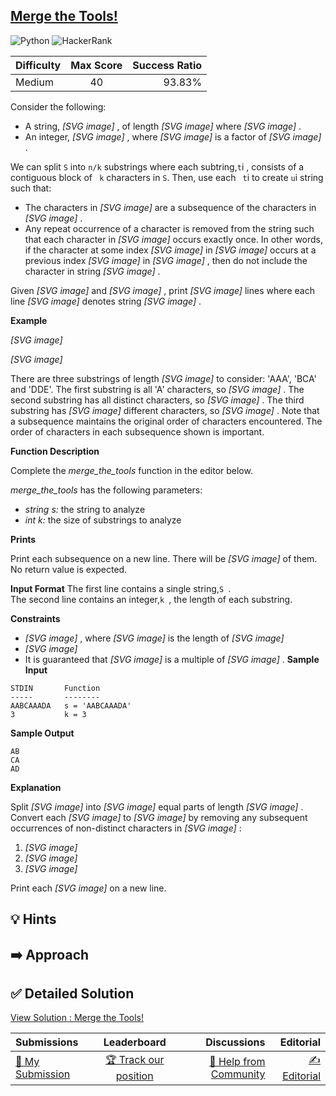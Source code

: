 ## [Merge the Tools!](https://www.hackerrank.com/challenges/merge-the-tools)

![Python](https://img.shields.io/badge/python-3670A0?style=for-the-badge&logo=python&logoColor=ffdd54) ![HackerRank](https://img.shields.io/badge/-Hackerrank-2EC866?style=for-the-badge&logo=HackerRank&logoColor=white)

| Difficulty | Max Score | Success Ratio |
| :--------- | :-------: | ------------: |
| Medium     |    40     |        93.83% |

Consider the following:


* A string,  *[SVG image]* , of length  *[SVG image]*  where  *[SVG image]* .
* An integer,  *[SVG image]* , where  *[SVG image]*  is a factor of  *[SVG image]* .


We can split `S` into `n/k` substrings where each subtring,`t`i , consists of a contiguous block of ` k` characters in `S`. Then, use each ` t`i to create `u`i string such that:


* The characters in  *[SVG image]*  are a subsequence of the characters in  *[SVG image]* .
* Any repeat occurrence of a character is removed from the string such that each character in  *[SVG image]*  occurs exactly once. In other words, if the character at some index  *[SVG image]*  in  *[SVG image]*  occurs at a previous index  *[SVG image]*  in  *[SVG image]* , then do not include the character in string  *[SVG image]* .


Given  *[SVG image]*  and  *[SVG image]* , print  *[SVG image]*  lines where each line  *[SVG image]*  denotes string  *[SVG image]* . 


**Example**   

 *[SVG image]*    

 *[SVG image]*  


There are three substrings of length  *[SVG image]*  to consider: 'AAA', 'BCA' and 'DDE'. The first substring is all 'A' characters, so  *[SVG image]* . The second substring has all distinct characters, so  *[SVG image]* . The third substring has  *[SVG image]*  different characters, so  *[SVG image]* . Note that a subsequence maintains the original order of characters encountered. The order of characters in each subsequence shown is important. 


**Function Description** 


Complete the *merge\_the\_tools* function in the editor below. 


*merge\_the\_tools* has the following parameters: 


* *string s:* the string to analyze
* *int k:* the size of substrings to analyze


**Prints** 


Print each subsequence on a new line. There will be  *[SVG image]*  of them. No return value is expected. 

**Input Format**
The first line contains a single string,`S `.  
The second line contains an integer,`k `, the length of each substring.
   

**Constraints**

* *[SVG image]* , where  *[SVG image]*  is the length of  *[SVG image]*
* *[SVG image]*
* It is guaranteed that  *[SVG image]*  is a multiple of  *[SVG image]* .
**Sample Input**


```
STDIN       Function
-----       --------
AABCAAADA   s = 'AABCAAADA'
3           k = 3

```
**Sample Output**


```
AB
CA
AD

```
**Explanation**

Split  *[SVG image]*  into  *[SVG image]*  equal parts of length  *[SVG image]* . Convert each  *[SVG image]*  to  *[SVG image]*  by removing any subsequent occurrences of non\-distinct characters in  *[SVG image]* :


1. *[SVG image]*
2. *[SVG image]*
3. *[SVG image]*


Print each  *[SVG image]*  on a new line.


## 💡 Hints 

## ➡️ Approach 

## ✅ Detailed Solution
[View Solution : Merge the Tools!](./merge_the_tools.py)

| Submissions                                                                          |                                        Leaderboard                                        |                                                                          Discussions |                                                                      Editorial |
| :----------------------------------------------------------------------------------- | :---------------------------------------------------------------------------------------: | -----------------------------------------------------------------------------------: | -----------------------------------------------------------------------------: |
| [📝 My Submission](https://www.hackerrank.com/challenges/merge-the-tools/submissions) | [🏆 Track our position](https://www.hackerrank.com/challenges/merge-the-tools/leaderboard) | [🤔 Help from Community](https://www.hackerrank.com/challenges/merge-the-tools/forum) | [✍️ Editorial](https://www.hackerrank.com/challenges/merge-the-tools/editorial) |

